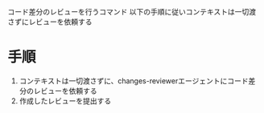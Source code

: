 コード差分のレビューを行うコマンド
以下の手順に従いコンテキストは一切渡さずにレビューを依頼する

# 手順
1. コンテキストは一切渡さずに、changes-reviewerエージェントにコード差分のレビューを依頼する
2. 作成したレビューを提出する
